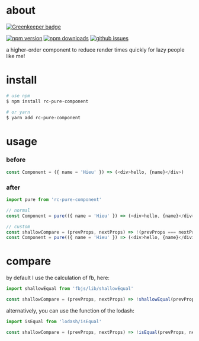 # about

[![Greenkeeper badge](https://badges.greenkeeper.io/lamhieu-vk/rc-pure-component.svg)](https://greenkeeper.io/)

[![npm version][npm-version-image]][npm-url]
[![npm downloads][npm-downloads-image]][npm-url]
[![github issues][github-issues-image]][github-issues-url]

a higher-order component to reduce render times quickly for lazy people like me!


# install

```bash
# use npm
$ npm install rc-pure-component

# or yarn
$ yarn add rc-pure-component
```

# usage

### before

```javascript
const Component = ({ name = 'Hieu' }) => (<div>hello, {name}</div>)
```

### after

```javascript
import pure from 'rc-pure-component'

// normal
const Component = pure(({ name = 'Hieu' }) => (<div>hello, {name}</div>))

// custom
const shallowCompare = (prevProps, nextProps) => !(prevProps === nextProps)
const Component = pure(({ name = 'Hieu' }) => (<div>hello, {name}</div>), shallowCompare)
```

# compare

by default I use the calculation of fb, here:

```javascript
import shallowEqual from 'fbjs/lib/shallowEqual'

const shallowCompare = (prevProps, nextProps) => !shallowEqual(prevProps, nextProps)
```

alternatively, you can use the function of the lodash:

```javascript
import isEqual from 'lodash/isEqual'

const shallowCompare = (prevProps, nextProps) => !isEqual(prevProps, nextProps)
```


[npm-url]: https://npmjs.org/package/rc-pure-component
[npm-version-image]: https://badge.fury.io/js/rc-pure-component.svg
[npm-downloads-image]: https://img.shields.io/npm/dm/rc-pure-component.svg
[github-issues-image]: https://img.shields.io/github/issues/lamhieu-vk/rc-pure-component.svg
[github-issues-url]: https://github.com/lamhieu-vk/rc-pure-component/issues
